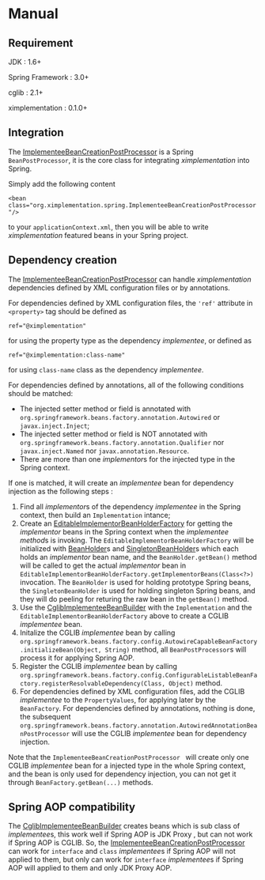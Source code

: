 # Manual

## Requirement
JDK : 1.6+

Spring Framework : 3.0+

cglib : 2.1+

ximplementation : 0.1.0+

## Integration
The [ImplementeeBeanCreationPostProcessor](apidocs/org/ximplementation/spring/ImplementeeBeanCreationPostProcessor.html) is a Spring `BeanPostProcessor`, it is the core class for integrating <i>ximplementation</i> into Spring.

Simply add the following content

`<bean class="org.ximplementation.spring.ImplementeeBeanCreationPostProcessor"/>`

to your `applicationContext.xml`, then you will be able to write <i>ximplementation</i> featured beans in your Spring project.

## Dependency creation
The [ImplementeeBeanCreationPostProcessor](apidocs/org/ximplementation/spring/ImplementeeBeanCreationPostProcessor.html) can handle <i>ximplementation</i> dependencies defined by XML configuration files or by annotations.

For dependencies defined by XML configuration files, the `'ref'` attribute in `<property>` tag should be defined as

`ref="@ximplementation"`

for using the property type as the dependency <i>implementee</i>, or defined as

`ref="@ximplementation:class-name"`

for using `class-name` class as the dependency <i>implementee</i>.

For dependencies defined by annotations, all of the following conditions should be matched:

* The injected setter method or field is annotated with `org.springframework.beans.factory.annotation.Autowired` or `javax.inject.Inject`;  
* The injected setter method or field is NOT annotated with `org.springframework.beans.factory.annotation.Qualifier` nor `javax.inject.Named` nor `javax.annotation.Resource`.  
* There are more than one <i>implementor</i>s for the injected type in the Spring context.

If one is matched, it will create an <i>implementee</i> bean for dependency injection as the following steps :

1. Find all <i>implementor</i>s of the dependency <i>implementee</i> in the Spring context, then build an `Implementation` intance;
2. Create an [EditableImplementorBeanHolderFactory](apidocs/org/ximplementation/spring/EditableImplementorBeanHolderFactory.html) for getting the <i>implementor</i> beans in  the Spring context when the <i>implementee method</i>s is invoking. The `EditableImplementorBeanHolderFactory` will be initialized with [BeanHolder](apidocs/org/ximplementation/spring/BeanHolder.html)s and [SingletonBeanHolder](apidocs/org/ximplementation/spring/SingletonBeanHolder.html)s which each holds an <i>implementor</i> bean name, and the `BeanHolder.getBean()` method will be called to get the actual <i>implementor</i> bean in `EditableImplementorBeanHolderFactory.getImplementorBeans(Class<?>)` invocation. 
The `BeanHolder` is used for holding prototype Spring beans, the `SingletonBeanHolder` is used for holding singleton Spring beans, and they will do peeling for returing the raw bean in the `getBean()` method.
3. Use the [CglibImplementeeBeanBuilder](apidocs/org/ximplementation/spring/CglibImplementeeBeanBuilder.html) with the `Implementation` and the `EditableImplementorBeanHolderFactory` above to create a CGLIB <i>implementee</i> bean.
4. Initalize the CGLIB <i>implementee</i> bean by calling `org.springframework.beans.factory.config.AutowireCapableBeanFactory.initializeBean(Object, String)` method, all `BeanPostProcessor`s will process it for applying Spring AOP.
5. Register the CGLIB <i>implementee</i> bean by calling `org.springframework.beans.factory.config.ConfigurableListableBeanFactory.registerResolvableDependency(Class, Object)` method.
6. For dependencies defined by XML configuration files, add the CGLIB <i>implementee</i> to the `PropertyValues`, for applying later by the `BeanFactory`. For dependencies defined by annotations, nothing is done, the subsequent `org.springframework.beans.factory.annotation.AutowiredAnnotationBeanPostProcessor` will use the CGLIB <i>implementee</i> bean for dependency injection.

Note that the `ImplementeeBeanCreationPostProcessor ` will create only one CGLIB <i>implementee</i> bean for a injected type in the whole Spring context, and the bean is only used for dependency injection, you can not get it through `BeanFactory.getBean(...)` methods.

## Spring AOP compatibility
The [CglibImplementeeBeanBuilder](apidocs/org/ximplementation/spring/CglibImplementeeBeanBuilder.html) creates beans which is sub class of <i>implementee</i>s, this work well if Spring AOP is JDK Proxy , but can not work if Spring AOP is CGLIB. So, the [ImplementeeBeanCreationPostProcessor](apidocs/org/ximplementation/spring/ImplementeeBeanCreationPostProcessor.html) can work for `interface` and `class` <i>implementee</i>s if Spring AOP will not applied to them, but only can work for `interface` <i>implementee</i>s if Spring AOP will applied to them and only JDK Proxy AOP.